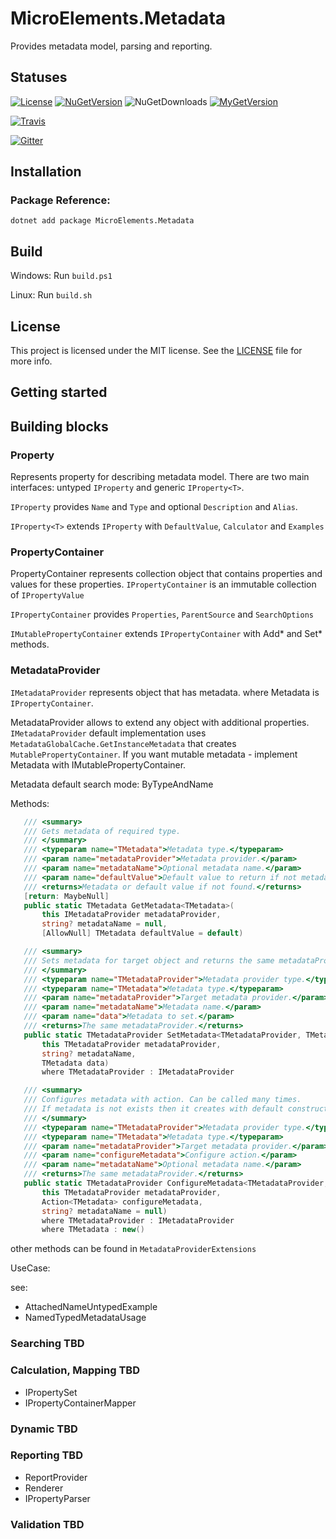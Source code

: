 # MicroElements.Metadata
Provides metadata model, parsing and reporting.

## Statuses
[![License](https://img.shields.io/github/license/micro-elements/MicroElements.Metadata.svg)](https://raw.githubusercontent.com/micro-elements/MicroElements.Metadata/master/LICENSE)
[![NuGetVersion](https://img.shields.io/nuget/v/MicroElements.Metadata.svg)](https://www.nuget.org/packages/MicroElements.Metadata)
![NuGetDownloads](https://img.shields.io/nuget/dt/MicroElements.Metadata.svg)
[![MyGetVersion](https://img.shields.io/myget/micro-elements/v/MicroElements.Metadata.svg)](https://www.myget.org/feed/micro-elements/package/nuget/MicroElements.Metadata)

[![Travis](https://img.shields.io/travis/micro-elements/MicroElements.Metadata/master.svg?logo=travis)](https://travis-ci.org/micro-elements/MicroElements.Metadata)

[![Gitter](https://img.shields.io/gitter/room/micro-elements/MicroElements.Metadata.svg)](https://gitter.im/micro-elements/MicroElements.Metadata)

## Installation

### Package Reference:

```
dotnet add package MicroElements.Metadata
```

## Build
Windows: Run `build.ps1`

Linux: Run `build.sh`

## License
This project is licensed under the MIT license. See the [LICENSE] file for more info.


[LICENSE]: https://raw.githubusercontent.com/micro-elements/MicroElements.Metadata/master/LICENSE

## Getting started

## Building blocks

### Property

Represents property for describing metadata model.
There are two main interfaces: untyped `IProperty` and generic `IProperty<T>`.

`IProperty` provides `Name` and `Type` and optional `Description` and `Alias`.

`IProperty<T>` extends `IProperty` with `DefaultValue`, `Calculator` and `Examples`

### PropertyContainer

PropertyContainer represents collection object that contains properties and values for these properties. `IPropertyContainer` is an immutable collection of `IPropertyValue` 

`IPropertyContainer` provides `Properties`, `ParentSource` and `SearchOptions`

`IMutablePropertyContainer` extends `IPropertyContainer` with Add* and Set* methods.

### MetadataProvider

`IMetadataProvider` represents object that has metadata. where Metadata is `IPropertyContainer`.

MetadataProvider allows to extend any object with additional properties. `IMetadataProvider` default implementation uses `MetadataGlobalCache.GetInstanceMetadata` that creates `MutablePropertyContainer`. If you want mutable metadata - implement Metadata with IMutablePropertyContainer.

Metadata default search mode: ByTypeAndName

Methods:
 ``` csharp
    /// <summary>
    /// Gets metadata of required type.
    /// </summary>
    /// <typeparam name="TMetadata">Metadata type.</typeparam>
    /// <param name="metadataProvider">Metadata provider.</param>
    /// <param name="metadataName">Optional metadata name.</param>
    /// <param name="defaultValue">Default value to return if not metadata found.</param>
    /// <returns>Metadata or default value if not found.</returns>
    [return: MaybeNull]
    public static TMetadata GetMetadata<TMetadata>(
        this IMetadataProvider metadataProvider,
        string? metadataName = null,
        [AllowNull] TMetadata defaultValue = default)

    /// <summary>
    /// Sets metadata for target object and returns the same metadataProvider for chaining.
    /// </summary>
    /// <typeparam name="TMetadataProvider">Metadata provider type.</typeparam>
    /// <typeparam name="TMetadata">Metadata type.</typeparam>
    /// <param name="metadataProvider">Target metadata provider.</param>
    /// <param name="metadataName">Metadata name.</param>
    /// <param name="data">Metadata to set.</param>
    /// <returns>The same metadataProvider.</returns>
    public static TMetadataProvider SetMetadata<TMetadataProvider, TMetadata>(
        this TMetadataProvider metadataProvider,
        string? metadataName,
        TMetadata data)
        where TMetadataProvider : IMetadataProvider

    /// <summary>
    /// Configures metadata with action. Can be called many times.
    /// If metadata is not exists then it creates with default constructor.
    /// </summary>
    /// <typeparam name="TMetadataProvider">Metadata provider type.</typeparam>
    /// <typeparam name="TMetadata">Metadata type.</typeparam>
    /// <param name="metadataProvider">Target metadata provider.</param>
    /// <param name="configureMetadata">Configure action.</param>
    /// <param name="metadataName">Optional metadata name.</param>
    /// <returns>The same metadataProvider.</returns>
    public static TMetadataProvider ConfigureMetadata<TMetadataProvider, TMetadata>(
        this TMetadataProvider metadataProvider,
        Action<TMetadata> configureMetadata,
        string? metadataName = null)
        where TMetadataProvider : IMetadataProvider
        where TMetadata : new()
```
other methods can be found in `MetadataProviderExtensions`

UseCase: 

see: 
- AttachedNameUntypedExample
- NamedTypedMetadataUsage


### Searching TBD

### Calculation, Mapping TBD

- IPropertySet
- IPropertyContainerMapper

### Dynamic TBD

### Reporting TBD
- ReportProvider
- Renderer
- IPropertyParser

### Validation TBD
